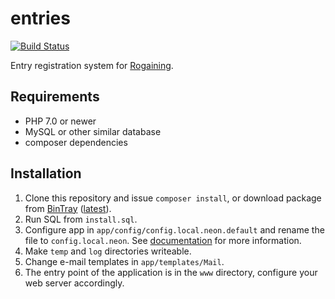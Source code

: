 entries
=======

[![Build Status](https://travis-ci.org/jtojnar/entries.svg?branch=master)](https://travis-ci.org/jtojnar/entries)

Entry registration system for [Rogaining](http://en.wikipedia.org/wiki/Rogaining).

Requirements
------------

* PHP 7.0 or newer
* MySQL or other similar database
* composer dependencies

Installation
------------
1. Clone this repository and issue `composer install`, or download package from [BinTray](https://bintray.com/jtojnar/entries/entries) ([latest](https://bintray.com/jtojnar/entries/entries/_latestVersion#files)).
2. Run SQL from `install.sql`.
3. Configure app in `app/config/config.local.neon.default` and rename the file to `config.local.neon`. See [documentation](docs/configuration.md) for more information.
4. Make `temp` and `log` directories writeable.
5. Change e-mail templates in `app/templates/Mail`.
6. The entry point of the application is in the `www` directory, configure your web server accordingly.
